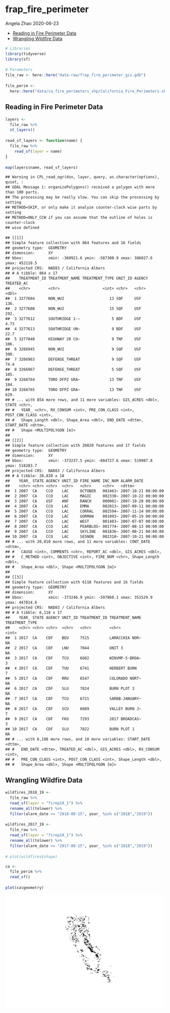 frap\_fire\_perimeter
================
Angela Zhao
2020-06-23

  - [Reading in Fire Perimeter Data](#reading-in-fire-perimeter-data)
  - [Wrangling Wildfire Data](#wrangling-wildfire-data)

``` r
# Libraries
library(tidyverse)
library(sf)

# Parameters
file_raw <- here::here("data-raw/frap_fire_perimeter_gis.gdb")

file_perim <- 
  here::here("data/ca_fire_perimeters_shp/California_Fire_Perimeters.shp")
```

## Reading in Fire Perimeter Data

``` r
layers <-
  file_raw %>% 
  st_layers()

read_sf_layers <- function(name) {
  file_raw %>% 
    read_sf(layer = name)
}

map(layers$name, read_sf_layers)
```

    ## Warning in CPL_read_ogr(dsn, layer, query, as.character(options), quiet, :
    ## GDAL Message 1: organizePolygons() received a polygon with more than 100 parts.
    ## The processing may be really slow. You can skip the processing by setting
    ## METHOD=SKIP, or only make it analyze counter-clock wise parts by setting
    ## METHOD=ONLY_CCW if you can assume that the outline of holes is counter-clock
    ## wise defined

    ## [[1]]
    ## Simple feature collection with 864 features and 16 fields
    ## geometry type:  GEOMETRY
    ## dimension:      XY
    ## bbox:           xmin: -360921.6 ymin: -587308.9 xmax: 386027.6 ymax: 452118.5
    ## projected CRS:  NAD83 / California Albers
    ## # A tibble: 864 x 17
    ##    TREATMENT_ID TREATMENT_NAME TREATMENT_TYPE UNIT_ID AGENCY TREATED_AC
    ##    <chr>        <chr>                   <int> <chr>   <chr>       <dbl>
    ##  1 3277604      NON_WUI                    13 SQF     USF        136.  
    ##  2 3277608      NON_WUI                    15 SQF     USF        292.  
    ##  3 3277612      SOUTHRIDGE 1-~              5 BDF     USF          4.73
    ##  4 3277613      SOUTHRIDGE UN~              9 BDF     USF         22.7 
    ##  5 3277840      HIGHWAY 20 CU~              9 TNF     USF        106.  
    ##  6 3266945      NON_WUI                     9 SQF     USF        300.  
    ##  7 3266963      DEFENSE_THREAT              9 SQF     USF         74.4 
    ##  8 3266967      DEFENSE_THREAT              5 SQF     USF        105.  
    ##  9 3268764      TORO DFPZ GRA~             13 TNF     USF        184.  
    ## 10 3268765      TORO DFPZ GRA~             13 TNF     USF        629.  
    ## # ... with 854 more rows, and 11 more variables: GIS_ACRES <dbl>, STATE <chr>,
    ## #   YEAR_ <chr>, RX_CONSUM <int>, PRE_CON_CLASS <int>, POST_CON_CLASS <int>,
    ## #   Shape_Length <dbl>, Shape_Area <dbl>, END_DATE <dttm>, START_DATE <dttm>,
    ## #   Shape <MULTIPOLYGON [m]>
    ## 
    ## [[2]]
    ## Simple feature collection with 20820 features and 17 fields
    ## geometry type:  GEOMETRY
    ## dimension:      XY
    ## bbox:           xmin: -373237.5 ymin: -604727.6 xmax: 519987.8 ymax: 518283.7
    ## projected CRS:  NAD83 / California Albers
    ## # A tibble: 20,820 x 18
    ##    YEAR_ STATE AGENCY UNIT_ID FIRE_NAME INC_NUM ALARM_DATE         
    ##    <chr> <chr> <chr>  <chr>   <chr>     <chr>   <dttm>             
    ##  1 2007  CA    CCO    LAC     OCTOBER   002463~ 2007-10-21 00:00:00
    ##  2 2007  CA    CCO    LAC     MAGIC     002330~ 2007-10-22 00:00:00
    ##  3 2007  CA    USF    ANF     RANCH     000001~ 2007-10-20 00:00:00
    ##  4 2007  CA    CCO    LAC     EMMA      002013~ 2007-09-11 00:00:00
    ##  5 2007  CA    CCO    LAC     CORRAL    002594~ 2007-11-24 00:00:00
    ##  6 2007  CA    CCO    LAC     GORMAN    001093~ 2007-05-19 00:00:00
    ##  7 2007  CA    CCO    LAC     WEST      001483~ 2007-07-07 00:00:00
    ##  8 2007  CA    CCO    LAC     PEARBLOS~ 001774~ 2007-08-13 00:00:00
    ##  9 2007  CA    CCO    LAC     SKYLINE   001836~ 2007-08-21 00:00:00
    ## 10 2007  CA    CCO    LAC     SESNON    002318~ 2007-10-21 00:00:00
    ## # ... with 20,810 more rows, and 11 more variables: CONT_DATE <dttm>,
    ## #   CAUSE <int>, COMMENTS <chr>, REPORT_AC <dbl>, GIS_ACRES <dbl>,
    ## #   C_METHOD <int>, OBJECTIVE <int>, FIRE_NUM <chr>, Shape_Length <dbl>,
    ## #   Shape_Area <dbl>, Shape <MULTIPOLYGON [m]>
    ## 
    ## [[3]]
    ## Simple feature collection with 6118 features and 16 fields
    ## geometry type:  GEOMETRY
    ## dimension:      XY
    ## bbox:           xmin: -373246.9 ymin: -597860.1 xmax: 351529.9 ymax: 447814.6
    ## projected CRS:  NAD83 / California Albers
    ## # A tibble: 6,118 x 17
    ##    YEAR_ STATE AGENCY UNIT_ID TREATMENT_ID TREATMENT_NAME TREATMENT_TYPE
    ##    <chr> <chr> <chr>  <chr>   <chr>        <chr>                   <int>
    ##  1 2017  CA    CDF    BEU     7515         LAMACCHIA NOR~             NA
    ##  2 2017  CA    CDF    LNU     7044         UNIT 3                     NA
    ##  3 2017  CA    CDF    TCU     6682         WINVMP-5-BROA~              3
    ##  4 2017  CA    CDF    TUU     6741         HERBERT BURN                7
    ##  5 2017  CA    CDF    RRU     6547         COLORADO NORT~             NA
    ##  6 2017  CA    CDF    SLU     7824         BURN PLOT 3                NA
    ##  7 2017  CA    CDF    TCU     6721         SARBB-JANUARY~             NA
    ##  8 2017  CA    CDF    SCU     6889         VALLEY BURN J~              7
    ##  9 2017  CA    CDF    FKU     7293         2017 BROADCAS~              3
    ## 10 2017  CA    CDF    SLU     7822         BURN PLOT 1                NA
    ## # ... with 6,108 more rows, and 10 more variables: START_DATE <dttm>,
    ## #   END_DATE <dttm>, TREATED_AC <dbl>, GIS_ACRES <dbl>, RX_CONSUM <int>,
    ## #   PRE_CON_CLASS <int>, POST_CON_CLASS <int>, Shape_Length <dbl>,
    ## #   Shape_Area <dbl>, Shape <MULTIPOLYGON [m]>

## Wrangling Wildfire Data

``` r
wildfires_2018_19 <-
  file_raw %>% 
  read_sf(layer = "firep19_1") %>% 
  rename_all(tolower) %>% 
  filter(alarm_date >= "2018-08-15", year_ %in% c("2018","2019"))

wildfires_2017_19 <-
  file_raw %>% 
  read_sf(layer = "firep19_1") %>% 
  rename_all(tolower) %>% 
  filter(alarm_date >= "2017-08-15", year_ %in% c("2018","2019"))

# plot(wildfires$shape)
```

``` r
ca <-
  file_perim %>% 
  read_sf()

plot(ca$geometry)
```

![](frap_fire_perimeter_files/figure-gfm/unnamed-chunk-4-1.png)<!-- -->

